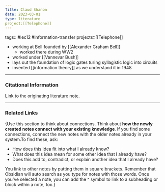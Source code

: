 ```yaml
---
Title: Claud Shanon
date: 2023-03-01
type: literature
project:[[Telephone]]
---
```

tags:: #lec12 #information-transfer 
projects::[[Telephone]]


-   working at Bell founded by [[Alexander Graham Bell]]
	- worked there during WW2
- worked under [[Vannevar Bush]]
- lays out the foundation of logic gates turing syllagistic logic into circuits
- invented [[information theory]] as we understand it in 1948

---
### Citational Information

Link to the originating literature note.

---

### Related Links

{Use this section to think about connections. Think about **how the newly created notes connect with your existing knowledge**. If you find some connections, connect the new notes with the older notes already in your system.To find these, ask:

-   How does this idea fit into what I already know?
-   What does this idea mean for some other idea that I already have?
-   Does this add to, contradict, or explain another idea that I already have?

You link to other notes by putting them in square brackets. Remember that Obsidian will auto search as you type for notes with those words. Once you've selected a note, you can add the ^ symbol to link to a subheading or block within a note, too.}
